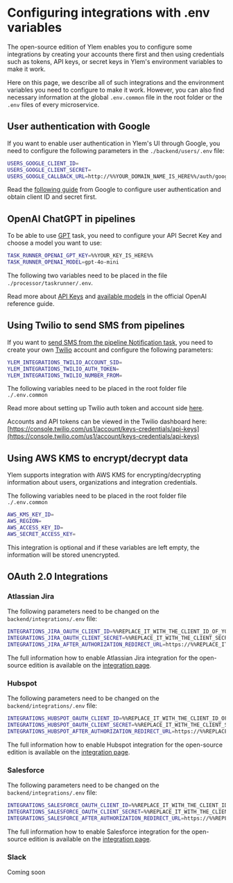 # Configuring integrations with .env variables

The open-source edition of Ylem enables you to configure some integrations by creating your accounts there first and then using credentials such as tokens, API keys, or secret keys in Ylem's environment variables to make it work.

Here on this page, we describe all of such integrations and the environment variables you need to configure to make it work. However, you can also find necessary information at the global `.env.common` file in the root folder or the `.env` files of every microservice.

## User authentication with Google

If you want to enable user authentication in Ylem's UI through Google, you need to configure the following parameters in the `./backend/users/.env` file:

```sh
USERS_GOOGLE_CLIENT_ID=
USERS_GOOGLE_CLIENT_SECRET=
USERS_GOOGLE_CALLBACK_URL=http://%%YOUR_DOMAIN_NAME_IS_HERE%%/auth/google/callback
```

Read the [following guide](https://developers.google.com/identity/gsi/web/guides/get-google-api-clientid) from Google to configure user authentication and obtain client ID and secret first.

## OpenAI ChatGPT in pipelines

To be able to use [GPT](../pipelines/tasks-ip/gpt.md) task, you need to configure your API Secret Key and choose a model you want to use:

```bash
TASK_RUNNER_OPENAI_GPT_KEY=%%YOUR_KEY_IS_HERE%%
TASK_RUNNER_OPENAI_MODEL=gpt-4o-mini
```

The following two variables need to be placed in the file `./processor/taskrunner/.env`.

Read more about [API Keys](https://platform.openai.com/api-keys) and [available models](https://platform.openai.com/docs/models) in the official OpenAI reference guide.

## Using Twilio to send SMS from pipelines

If you want to [send SMS from the pipeline Notification task](../integrations/library-of-integrations/twilio.-sms.md), you need to create your own [Twilio](https://www.twilio.com/) account and configure the following parameters:

```bash
YLEM_INTEGRATIONS_TWILIO_ACCOUNT_SID=
YLEM_INTEGRATIONS_TWILIO_AUTH_TOKEN=
YLEM_INTEGRATIONS_TWILIO_NUMBER_FROM=
```

The following variables need to be placed in the root folder file `./.env.common`

Read more about setting up Twilio auth token and account side [here](https://www.twilio.com/en-us/messaging/programmable-messaging-api).

Accounts and API tokens can be viewed in the Twilio dashboard here: [https://console.twilio.com/us1/account/keys-credentials/api-keys](https://console.twilio.com/us1/account/keys-credentials/api-keys)

## Using AWS KMS to encrypt/decrypt data

Ylem supports integration with AWS KMS for encrypting/decrypting information about users, organizations and integration credentials.

The following variables need to be placed in the root folder file `./.env.common`

```bash
AWS_KMS_KEY_ID= 
AWS_REGION= 
AWS_ACCESS_KEY_ID= 
AWS_SECRET_ACCESS_KEY=
```

This integration is optional and if these variables are left empty, the information will be stored unencrypted.

## OAuth 2.0 Integrations

### Atlassian Jira

The following parameters need to be changed on the `backend/integrations/.env` file:

```bash
INTEGRATIONS_JIRA_OAUTH_CLIENT_ID=%%REPLACE_IT_WITH_THE_CLIENT_ID_OF_YOUR_APP%%
INTEGRATIONS_JIRA_OAUTH_CLIENT_SECRET=%%REPLACE_IT_WITH_THE_CLIENT_SECRET_OF_YOUR_APP%%
INTEGRATIONS_JIRA_AFTER_AUTHORIZATION_REDIRECT_URL=https://%%REPLACE_IT_WITH_THE_DOMAIN_NAME_OF_YOUR_YLEM_INSTANCE%%/jira-authorizations/{uuid}/?justConnected
```

The full information how to enable Atlassian Jira integration for the open-source edition is available on the [integration page](../integrations/library-of-integrations/atlassian-jira.md#configuring-integration-for-open-source-and-on-premise-versions).

### Hubspot

The following parameters need to be changed on the `backend/integrations/.env` file:

```bash
INTEGRATIONS_HUBSPOT_OAUTH_CLIENT_ID=%%REPLACE_IT_WITH_THE_CLIENT_ID_OF_YOUR_APP%%
INTEGRATIONS_HUBSPOT_OAUTH_CLIENT_SECRET=%%REPLACE_IT_WITH_THE_CLIENT_SECRET_OF_YOUR_APP%%
INTEGRATIONS_HUBSPOT_AFTER_AUTHORIZATION_REDIRECT_URL=https://%%REPLACE_IT_WITH_THE_DOMAIN_NAME_OF_YOUR_YLEM_INSTANCE%%/hubspot-authorizations/{uuid}/?justConnected
```

The full information how to enable Hubspot integration for the open-source edition is available on the [integration page](../integrations/library-of-integrations/hubspot.md#configuring-integration-for-open-source-and-on-premise-versions).

### Salesforce

The following parameters need to be changed on the `backend/integrations/.env` file:

```bash
INTEGRATIONS_SALESFORCE_OAUTH_CLIENT_ID=%%REPLACE_IT_WITH_THE_CLIENT_ID_OF_YOUR_APP%%
INTEGRATIONS_SALESFORCE_OAUTH_CLIENT_SECRET=%%REPLACE_IT_WITH_THE_CLIENT_SECRET_OF_YOUR_APP%%
INTEGRATIONS_SALESFORCE_AFTER_AUTHORIZATION_REDIRECT_URL=https://%%REPLACE_IT_WITH_THE_DOMAIN_NAME_OF_YOUR_YLEM_INSTANCE%%/salesforce-authorizations/{uuid}/?justConnected
```

The full information how to enable Salesforce integration for the open-source edition is available on the [integration page](../integrations/library-of-integrations/salesforce.md#configuring-integration-for-open-source-and-on-premise-versions-using-oauth-2.0).

### Slack

Coming soon
